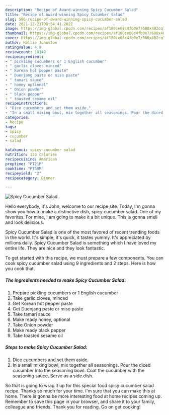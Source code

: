 ```yaml
---
description: "Recipe of Award-winning Spicy Cucumber Salad"
title: "Recipe of Award-winning Spicy Cucumber Salad"
slug: 596-recipe-of-award-winning-spicy-cucumber-salad
date: 2021-12-21T08:54:41.262Z
image: https://img-global.cpcdn.com/recipes/af180ce08c4fb0e7/680x482cq70/spicy-cucumber-salad-recipe-main-photo.jpg
thumbnail: https://img-global.cpcdn.com/recipes/af180ce08c4fb0e7/680x482cq70/spicy-cucumber-salad-recipe-main-photo.jpg
cover: https://img-global.cpcdn.com/recipes/af180ce08c4fb0e7/680x482cq70/spicy-cucumber-salad-recipe-main-photo.jpg
author: Hallie Johnston
ratingvalue: 4.9
reviewcount: 18149
recipeingredient:
- " pickling cucumbers or 1 English cucumber"
- " garlic cloves minced"
- " Korean hot pepper paste"
- " Duenjang paste or miso paste"
- " tamari sauce"
- " honey optional"
- " Onion powder"
- " black pepper"
- " toasted sesame oil"
recipeinstructions:
- "Dice cucumbers and set them aside."
- "In a small mixing bowl, mix together all seasonings. Pour the diced cucumber into the seasoning bowl. Coat the cucumber with the seasoning sauce. Serve as a side dish."
categories:
- Recipe
tags:
- spicy
- cucumber
- salad

katakunci: spicy cucumber salad 
nutrition: 133 calories
recipecuisine: American
preptime: "PT21M"
cooktime: "PT59M"
recipeyield: "2"
recipecategory: Dinner

---
```



![Spicy Cucumber Salad](https://img-global.cpcdn.com/recipes/af180ce08c4fb0e7/680x482cq70/spicy-cucumber-salad-recipe-main-photo.jpg)

Hello everybody, it's John, welcome to our recipe site. Today, I'm gonna show you how to make a distinctive dish, spicy cucumber salad. One of my favorites. For mine, I am going to make it a bit unique. This is gonna smell and look delicious.



Spicy Cucumber Salad is one of the most favored of recent trending foods in the world. It's simple, it's quick, it tastes yummy. It's appreciated by millions daily. Spicy Cucumber Salad is something which I have loved my entire life. They are nice and they look fantastic.


To get started with this recipe, we must prepare a few components. You can cook spicy cucumber salad using 9 ingredients and 2 steps. Here is how you cook that.

<!--inarticleads1-->

##### The ingredients needed to make Spicy Cucumber Salad:

1. Prepare  pickling cucumbers or 1 English cucumber
1. Take  garlic cloves, minced
1. Get  Korean hot pepper paste
1. Get  Duenjang paste or miso paste
1. Take  tamari sauce
1. Make ready  honey, optional
1. Take  Onion powder
1. Make ready  black pepper
1. Take  toasted sesame oil




<!--inarticleads2-->

##### Steps to make Spicy Cucumber Salad:

1. Dice cucumbers and set them aside.
1. In a small mixing bowl, mix together all seasonings. Pour the diced cucumber into the seasoning bowl. Coat the cucumber with the seasoning sauce. Serve as a side dish.




So that is going to wrap it up for this special food spicy cucumber salad recipe. Thanks so much for your time. I'm sure that you can make this at home. There is gonna be more interesting food at home recipes coming up. Remember to save this page in your browser, and share it to your family, colleague and friends. Thank you for reading. Go on get cooking!

